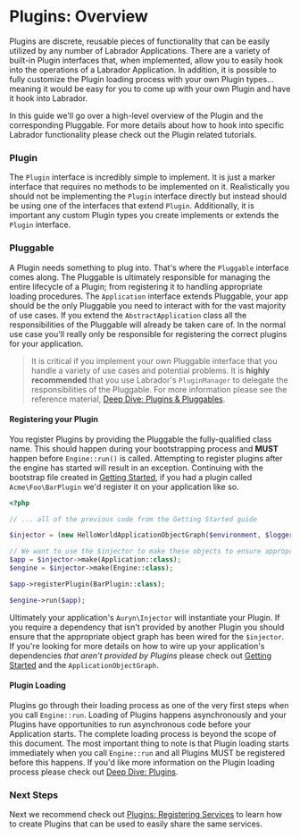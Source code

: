 # Plugins: Overview

Plugins are discrete, reusable pieces of functionality that can be easily utilized by any number of Labrador 
Applications. There are a variety of built-in Plugin interfaces that, when implemented, allow you to easily hook into 
the operations of a Labrador Application. In addition, it is possible to fully customize the Plugin loading process with 
your own Plugin types... meaning it would be easy for you to come up with your own Plugin and have it hook into Labrador.

In this guide we'll go over a high-level overview of the Plugin and the corresponding Pluggable. For more details about 
how to hook into specific Labrador functionality please check out the Plugin related tutorials.

### Plugin

The `Plugin` interface is incredibly simple to implement. It is just a marker interface that requires no methods to be 
implemented on it. Realistically you should not be implementing the `Plugin` interface directly but instead should be 
using one of the interfaces that extend `Plugin`. Additionally, it is important any custom Plugin types you create 
implements or extends the `Plugin` interface.

### Pluggable

A Plugin needs something to plug into. That's where the `Pluggable` interface comes along. The Pluggable is ultimately 
responsible for managing the entire lifecycle of a Plugin; from registering it to handling appropriate loading procedures.
The `Application` interface extends Pluggable, your app should be the only Pluggable you need to interact with for the 
vast majority of use cases. If you extend the `AbstractApplication` class all the responsibilities of the Pluggable will 
already be taken care of. In the normal use case you'll really only be responsible for registering the correct plugins 
for your application.

> It is critical if you implement your own Pluggable interface that you handle a variety of use cases and 
potential problems. It is <strong>highly recommended</strong> that you use Labrador's <code>PluginManager</code>
to delegate the responsibilities of the Pluggable. For more information please see the reference material, 
[Deep Dive: Plugins &amp; Pluggables](/docs/core/references/plugins-deep-dive).

#### Registering your Plugin

You register Plugins by providing the Pluggable the fully-qualified class name. This should happen during your bootstrapping 
process and **MUST** happen before `Engine::run()` is called. Attempting to register plugins after the engine has started 
will result in an exception. Continuing with the bootstrap file created in [Getting Started](/docs/core/tutorials/getting-started), 
if you had a plugin called `Acme\Foo\BarPlugin` we'd register it on your application like so.

```php
<?php

// ... all of the previous code from the Getting Started guide

$injector = (new HelloWorldApplicationObjectGraph($environment, $logger))->wireObjectGraph();

// We want to use the $injector to make these objects to ensure appropriate dependencies are autowired
$app = $injector->make(Application::class);
$engine = $injector->make(Engine::class);

$app->registerPlugin(BarPlugin::class);

$engine->run($app);
```

Ultimately your application's `Auryn\Injector` will instantiate your Plugin. If you require a dependency that isn't 
provided by another Plugin you should ensure that the appropriate object graph has been wired for the `$injector`. If 
you're looking for more details on how to wire up your application's dependencies _that aren't provided by Plugins_ please
check out [Getting Started](/docs/core/tutorials/getting-started) and the `ApplicationObjectGraph`.

#### Plugin Loading

Plugins go through their loading process as one of the very first steps when you call `Engine::run`. Loading of Plugins 
happens asynchronously and your Plugins have opportunities to run asynchronous code before your Application starts. The 
complete loading process is beyond the scope of this document. The most important thing to note is that Plugin 
loading starts immediately when you call `Engine::run` and all Plugins MUST be registered before this happens. If you'd 
like more information on the Plugin loading process please check out [Deep Dive: Plugins](/docs/core/references/plugins-deep-dive).

### Next Steps

Next we recommend check out [Plugins: Registering Services](/docs/core/tutorials/plugins-registering-services) to learn 
how to create Plugins that can be used to easily share the same services.

